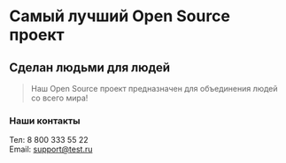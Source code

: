 # Самый лучший Open Source проект

## Сделан людьми для людей

> Наш Open Source проект предназначен для объединения людей со всего мира!

### Наши контакты
Тел: 8 800 333 55 22  
Email: support@test.ru
